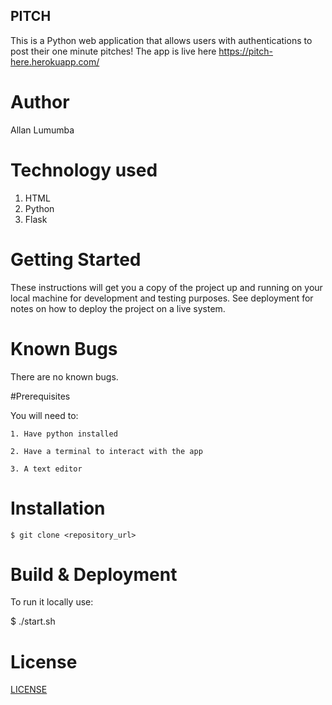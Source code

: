 ## PITCH
This is a Python web application that allows users with authentications to post their one minute pitches! The app is live here https://pitch-here.herokuapp.com/

# Author
Allan Lumumba

# Technology used
1. HTML
2. Python
3. Flask

# Getting Started
These instructions will get you a copy of the project up and running on your local machine for development and testing purposes. See deployment for notes on how to deploy the project on a live system.

# Known Bugs
There are no known bugs.

#Prerequisites

You will need to:

    1. Have python installed
    
    2. Have a terminal to interact with the app
    
    3. A text editor
    
    
 # Installation
 
    $ git clone <repository_url>


# Build & Deployment
To run it locally use:

 $ ./start.sh

# License
[LICENSE](LICENSE)
